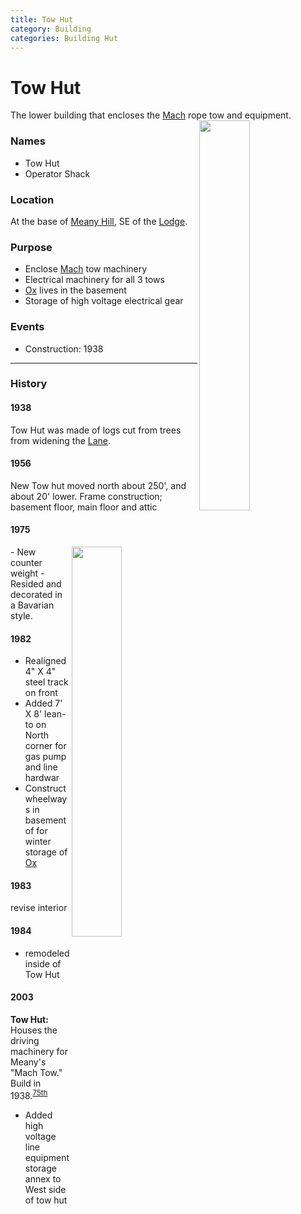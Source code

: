 ```yaml
---
title: Tow Hut
category: Building
categories: Building Hut
---
```

# Tow Hut
The lower building that encloses the [Mach](/Mach) rope tow and equipment.
<img src="/img/2020-Tow-Hut-SE.jpeg" style="width: 40%" align="right">

### Names
- Tow Hut
- Operator Shack

### Location
At the base of [Meany Hill](/Meany-Hill), SE of the [Lodge](/Lodge).

### Purpose
- Enclose [Mach](/Mach) tow machinery
- Electrical machinery for all 3 tows
- [Ox][] lives in the basement
- Storage of high voltage electrical gear

### Events
- Construction: 1938

---
### History
#### 1938

Tow Hut was made of logs cut from trees from widening the [Lane](/Run/Lane).

#### 1956

New Tow hut moved north about 250', and about 20' lower. Frame construction; basement floor, main floor and attic

#### 1975
<img src="/img/2020-Tow-Hut-W.jpeg" style="width: 40%" align="right">
- New counter weight
- Resided and decorated in a Bavarian style.

#### 1982

- Realigned 4" X 4" steel track on front
- Added 7' X 8' lean-to on North corner for gas pump and line hardwar
- Construct wheelways in basement of for winter storage of [Ox][]

#### 1983

revise interior

#### 1984

- remodeled inside of Tow Hut

#### 2003

**Tow Hut:** Houses the driving machinery for Meany's "Mach Tow." Build in 1938.<sup>[75th][]</sup>
- Added high voltage line equipment storage annex to West side of tow hut

[75th]: /Anniversary#75th
[hw]: /History-Walt "Meany History, by Walt Little"
[ma75]: /Mountaineer-Annual#1975
[Ox]: /Machine/Ox
[hr]: /History/Reports "Meany History Reports, by Idona Kellogg"
